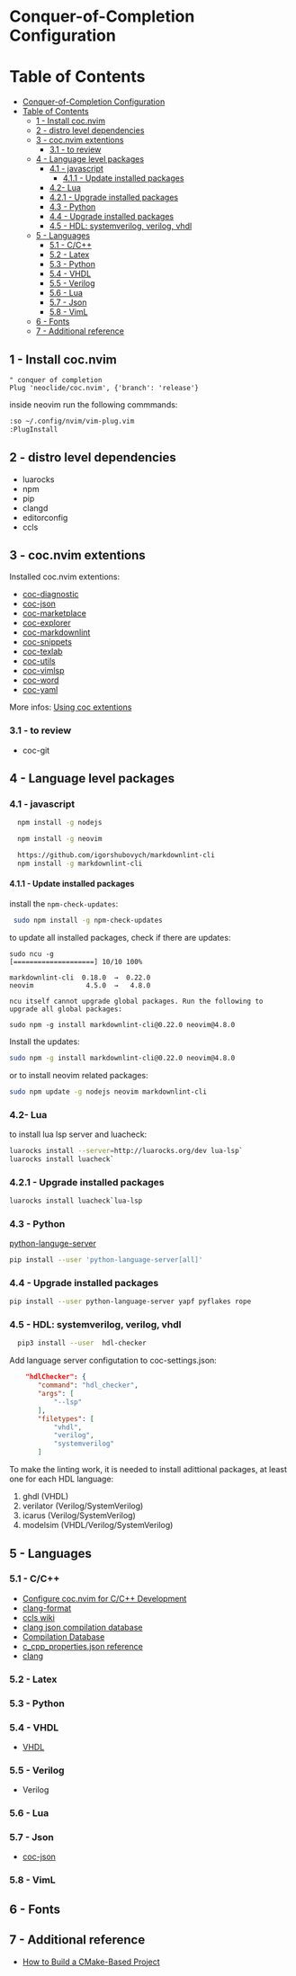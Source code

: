 
# Conquer-of-Completion Configuration

# Table of Contents

- [Conquer-of-Completion Configuration](#conquer-of-completion-configuration)
- [Table of Contents](#table-of-contents)
    - [1 - Install coc.nvim](#1---install-cocnvim)
    - [2 - distro level dependencies](#2---distro-level-dependencies)
    - [3 - coc.nvim extentions](#3---cocnvim-extentions)
        - [3.1 - to review](#31---to-review)
    - [4 - Language level packages](#4---language-level-packages)
        - [4.1 - javascript](#41---javascript)
            - [4.1.1 - Update installed packages](#411---update-installed-packages)
        - [4.2- Lua](#42--lua)
        - [4.2.1 - Upgrade installed packages](#421---upgrade-installed-packages)
        - [4.3 - Python](#43---python)
        - [4.4 - Upgrade installed packages](#44---upgrade-installed-packages)
        - [4.5 - HDL: systemverilog, verilog, vhdl](#45---hdl-systemverilog-verilog-vhdl)
    - [5 - Languages](#5---languages)
        - [5.1 - C/C++](#51---cc)
        - [5.2 - Latex](#52---latex)
        - [5.3 - Python](#53---python)
        - [5.4 - VHDL](#54---vhdl)
        - [5.5 - Verilog](#55---verilog)
        - [5.6 - Lua](#56---lua)
        - [5.7 - Json](#57---json)
        - [5.8 - VimL](#58---viml)
    - [6 - Fonts](#6---fonts)
    - [7 - Additional reference](#7---additional-reference)

## 1 - Install coc.nvim

```vim
" conquer of completion
Plug 'neoclide/coc.nvim', {'branch': 'release'}
```

inside neovim run the following commmands:

```sh
:so ~/.config/nvim/vim-plug.vim
:PlugInstall
```

## 2 - distro level dependencies

- luarocks
- npm
- pip
- clangd
- editorconfig
- ccls


## 3 - coc.nvim extentions

Installed coc.nvim extentions:

- [coc-diagnostic](https://github.com/iamcco/coc-diagnostic)
- [coc-json](https://github.com/neoclide/coc-json)
- [coc-marketplace](https://github.com/fannheyward/coc-marketplace)
- [coc-explorer](https://github.com/weirongxu/coc-explorer)
- [coc-markdownlint](https://github.com/fannheyward/coc-markdownlint)
- [coc-snippets](https://www.npmjs.com/package/coc-snippets)
- [coc-texlab](https://texlab.netlify.com/)
- [coc-utils](https://github.com/coc-extensions/coc-utils)
- [coc-vimlsp](https://github.com/iamcco/coc-vimlsp)
- [coc-word](https://github.com/neoclide/coc-sources)
- [coc-yaml](https://github.com/neoclide/coc-yaml)

More infos: [Using coc extentions](https://github.com/neoclide/coc.nvim/wiki/Using-coc-extensions)


### 3.1 - to review

- coc-git

## 4 - Language level packages

### 4.1 - javascript

```sh
  npm install -g nodejs

  npm install -g neovim

```

```sh
  https://github.com/igorshubovych/markdownlint-cli
  npm install -g markdownlint-cli
```


#### 4.1.1 - Update installed packages

install the `npm-check-updates`:

```sh
 sudo npm install -g npm-check-updates
```

to update all installed packages, check if there are updates:

```
sudo ncu -g
[====================] 10/10 100%

markdownlint-cli  0.18.0  →  0.22.0
neovim             4.5.0  →   4.8.0

ncu itself cannot upgrade global packages. Run the following to upgrade all global packages:

sudo npm -g install markdownlint-cli@0.22.0 neovim@4.8.0
```

Install the updates:

```sh
sudo npm -g install markdownlint-cli@0.22.0 neovim@4.8.0

```

or to install neovim related packages:

```sh
sudo npm update -g nodejs neovim markdownlint-cli
```

### 4.2- Lua

to install lua lsp server and luacheck:

```sh
luarocks install --server=http://luarocks.org/dev lua-lsp`
luarocks install luacheck`
```

### 4.2.1 - Upgrade installed packages

```sh
luarocks install luacheck`lua-lsp
```

### 4.3 - Python

[python-languge-server](https://github.com/palantir/python-language-server)

```sh
pip install --user 'python-language-server[all]'
```

### 4.4 - Upgrade installed packages

```sh
pip install --user python-language-server yapf pyflakes rope
```


### 4.5 - HDL: systemverilog, verilog, vhdl

```sh
  pip3 install --user  hdl-checker
```

  Add language server configutation to coc-settings.json:

```json
    "hdlChecker": {
       "command": "hdl_checker",
       "args": [
           "--lsp"
       ],
       "filetypes": [
           "vhdl",
           "verilog",
           "systemverilog"
       ]
```

To make the linting work, it is needed to install adittional packages, at least one for
each HDL language:

1. ghdl (VHDL)
2. verilator (Verilog/SystemVerilog)
3. icarus (Verilog/SystemVerilog)
4. modelsim (VHDL/Verilog/SystemVerilog)


## 5 - Languages

### 5.1 - C/C++

- [Configure coc.nvim for C/C++ Development](https://ianding.io/2019/07/29/configure-coc-nvim-for-c-c++-development/)
- [clang-format](https://clangformat.com/)
- [ccls wiki](https://github.com/MaskRay/ccls/wiki)
- [clang json compilation database](https://clang.llvm.org/docs/JSONCompilationDatabas…)
- [Compilation Database](https://sarcasm.github.io/notes/dev/compilation-database.html)
- [c_cpp_properties.json reference](https://code.visualstudio.com/docs/cpp/c-cpp-prope…)
- [clang](https://clang.llvm.org/docs/index.html)

### 5.2 - Latex


### 5.3 - Python


### 5.4 - VHDL

- [VHDL](https://github.com/kraigher/rust_hdl)

### 5.5 - Verilog
- Verilog

### 5.6 - Lua


### 5.7 - Json

- [coc-json](https://github.com/neoclide/coc-json)

### 5.8 - VimL


## 6 - Fonts



## 7 - Additional reference

- [How to Build a CMake-Based Project](https://preshing.com/20170511/how-to-build-a-cmake-based-project/)


